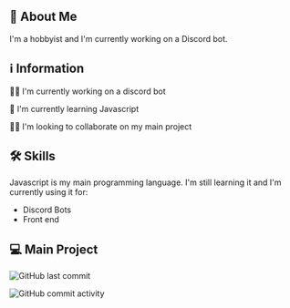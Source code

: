 
## 🚀 About Me 
I'm a hobbyist and I'm currently working on a Discord bot.


## ℹ Information
👩‍💻 I'm currently working on a discord bot

🧠 I'm currently learning Javascript

👯‍♀️ I'm looking to collaborate on my main project


## 🛠 Skills
Javascript is my main programming language. I'm still learning it and I'm currently using it for:
- Discord Bots
- Front end

## 💻 Main Project

![GitHub last commit](https://img.shields.io/github/last-commit/Skraog/DiscordBot?style=for-the-badge) 

![GitHub commit activity](https://img.shields.io/github/commit-activity/w/Skraog/DiscordBot?style=for-the-badge)

#
